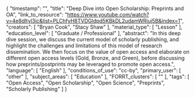 {
    "timestamp": "",
    "title": "Deep Dive into Open Scholarship: Preprints and OA",
    "link_to_resource": "https://www.youtube.com/watch?v=4e8dltyl3ic&list=PLChfyH8TVDGldpd5KBkDL2udamWRiuj5B&index=1",
    "creators": [
        "Bryan Cook",
        "Stacy Shaw"
    ],
    "material_type": [
        "Lesson"
    ],
    "education_level": [
        "Graduate / Professional"
    ],
    "abstract": "In this deep dive session, we discuss the current model of scholarly publishing, and highlight the challenges and limitations of this model of research dissemination. We then focus on the value of open access and elaborate on different open access levels (Gold, Bronze, and Green), before discussing how preprints/postprints may be leveraged to promote open access.",
    "language": [
        "English"
    ],
    "conditions_of_use": "cc-by",
    "primary_user": [
        "other"
    ],
    "subject_areas": [
        "Education"
    ],
    "FORRT_clusters": [
        ""
    ],
    "tags": [
        "Open Access",
        "Open Scholarship",
        "Open Science",
        "Preprints",
        "Scholarly Publishing"
    ]
}